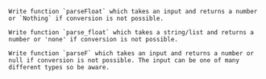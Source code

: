 ```if-not:javascript,python
Write function `parseFloat` which takes an input and returns a number or `Nothing` if conversion is not possible.
```

```if:python
Write function `parse_float` which takes a string/list and returns a number or 'none' if conversion is not possible.
```

```if:javascript
Write function `parseF` which takes an input and returns a number or null if conversion is not possible. The input can be one of many different types so be aware.
```